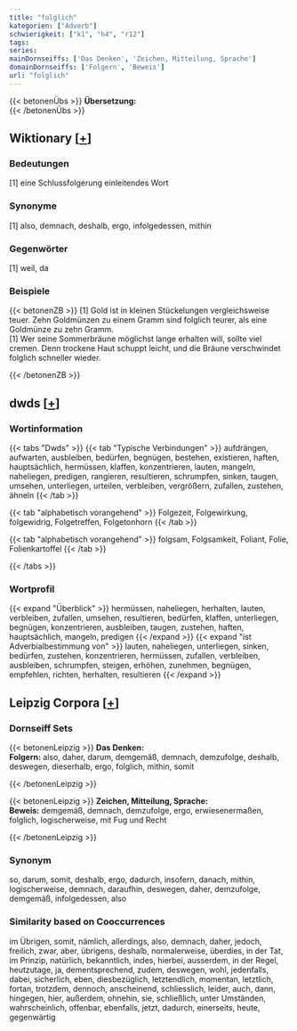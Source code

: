 ```yaml
---
title: "folglich"
kategorien: ["Adverb"]
schwierigkeit: ["k1", "h4", "r12"]
tags:
series:
mainDornseiffs: ['Das Denken', 'Zeichen, Mitteilung, Sprache']
domainDornseiffs: ['Folgern', 'Beweis']
url: "folglich"
---
```


{{< betonenÜbs >}}
**Übersetzung:**  
{{< /betonenÜbs >}}

## Wiktionary [[+](https://de.wiktionary.org/wiki/folglich)]

### Bedeutungen
[1] eine Schlussfolgerung einleitendes Wort  

### Synonyme
[1] also, demnach, deshalb, ergo, infolgedessen, mithin  

### Gegenwörter
[1] weil, da  

### Beispiele
{{< betonenZB >}}
[1] Gold ist in kleinen Stückelungen vergleichsweise teuer. Zehn Goldmünzen zu einem Gramm sind folglich  teurer, als eine Goldmünze zu zehn Gramm.  
[1] Wer seine Sommerbräune möglichst lange erhalten will, sollte viel cremen. Denn trockene Haut schuppt leicht, und die Bräune verschwindet folglich schneller wieder.  

{{< /betonenZB >}}


## dwds [[+](https://www.dwds.de/wb/folglich)]

### Wortinformation
{{< tabs "Dwds" >}}
{{< tab "Typische Verbindungen" >}}
aufdrängen, aufwarten, ausbleiben, bedürfen, begnügen, bestehen, existieren, haften, hauptsächlich, hermüssen, klaffen, konzentrieren, lauten, mangeln, naheliegen, predigen, rangieren, resultieren, schrumpfen, sinken, taugen, umsehen, unterliegen, urteilen, verbleiben, vergrößern, zufallen, zustehen, ähneln
{{< /tab >}}

{{< tab "alphabetisch vorangehend" >}}
Folgezeit, Folgewirkung, folgewidrig, Folgetreffen, Folgetonhorn
{{< /tab >}}

{{< tab "alphabetisch vorangehend" >}}
folgsam, Folgsamkeit, Foliant, Folie, Folienkartoffel
{{< /tab >}}

{{< /tabs >}}

### Wortprofil
{{< expand "Überblick" >}} hermüssen, naheliegen, herhalten, lauten, verbleiben, zufallen, umsehen, resultieren, bedürfen, klaffen, unterliegen, begnügen, konzentrieren, ausbleiben, taugen, zustehen, haften, hauptsächlich, mangeln, predigen {{< /expand >}}
{{< expand "ist Adverbialbestimmung von" >}} lauten, naheliegen, unterliegen, sinken, bedürfen, zustehen, konzentrieren, hermüssen, zufallen, verbleiben, ausbleiben, schrumpfen, steigen, erhöhen, zunehmen, begnügen, empfehlen, richten, herhalten, resultieren {{< /expand >}}

## Leipzig Corpora [[+](https://corpora.uni-leipzig.de/en/res?word=folglich&corpusId=deu_newscrawl-public_2018)]

### Dornseiff Sets
{{< betonenLeipzig >}}
**Das Denken:**  
**Folgern:** also, daher, darum, demgemäß, demnach, demzufolge, deshalb, deswegen, dieserhalb, ergo, folglich, mithin, somit  

{{< /betonenLeipzig >}}


{{< betonenLeipzig >}}
**Zeichen, Mitteilung, Sprache:**  
**Beweis:** demgemäß, demnach, demzufolge, ergo, erwiesenermaßen, folglich, logischerweise, mit Fug und Recht  

{{< /betonenLeipzig >}}

### Synonym
so, darum, somit, deshalb, ergo, dadurch, insofern, danach, mithin, logischerweise, demnach, daraufhin, deswegen, daher, demzufolge, demgemäß, infolgedessen, also


### Similarity based on Cooccurrences
im Übrigen, somit, nämlich, allerdings, also, demnach, daher, jedoch, freilich, zwar, aber, übrigens, deshalb, normalerweise, überdies, in der Tat, im Prinzip, natürlich, bekanntlich, indes, hierbei, ausserdem, in der Regel, heutzutage, ja, dementsprechend, zudem, deswegen, wohl, jedenfalls, dabei, sicherlich, eben, diesbezüglich, letztendlich, momentan, letztlich, fortan, trotzdem, dennoch, anscheinend, schliesslich, leider, auch, dann, hingegen, hier, außerdem, ohnehin, sie, schließlich, unter Umständen, wahrscheinlich, offenbar, ebenfalls, jetzt, dadurch, einerseits, heute, gegenwärtig

